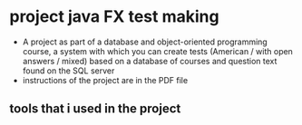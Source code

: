 # project java FX test making 

* A project as part of a database and object-oriented programming course, a system with which you can create tests (American / with open answers / mixed) based on a database of courses and question text found on the SQL server
* instructions of the project are in the PDF file 

## tools that i used in the project 
